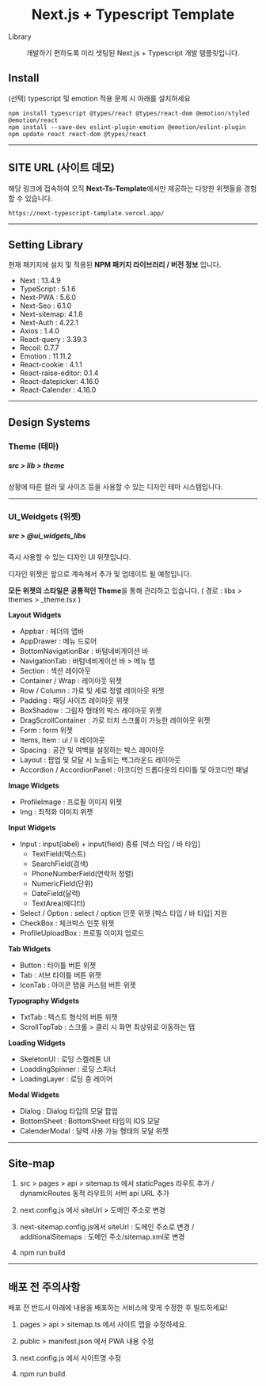 # <div align="center">

<h1 align="center">Next.js + Typescript Template</h1>Library

<p align="center">
개발하기 편하도록 미리 셋팅된 Next.js + Typescript 개발 템플릿입니다.
</p>
</div>

## Install

(선택) typescript 및 emotion 적용 문제 시 아래를 설치하세요

    npm install typescript @types/react @types/react-dom @emotion/styled @emotion/react
    npm install --save-dev eslint-plugin-emotion @emotion/eslint-plugin
    npm update react react-dom @types/react

---

## SITE URL (사이트 데모)

해당 링크에 접속하여 오직 **Next-Ts-Template**에서만 제공하는 다양한 위젯들을 경험할 수 있습니다.

    https://next-typescript-tamplate.vercel.app/

---

## Setting Library

현재 패키지에 설치 및 적용된 **NPM 패키지 라이브러리 / 버전 정보** 입니다.

- Next : 13.4.9
- TypeScript : 5.1.6
- Next-PWA : 5.6.0
- Next-Seo : 6.1.0
- Next-sitemap: 4.1.8
- Next-Auth : 4.22.1
- Axios : 1.4.0
- React-query : 3.39.3
- Recoil: 0.7.7
- Emotion : 11.11.2
- React-cookie : 4.1.1
- React-raise-editor: 0.1.4
- React-datepicker: 4.16.0
- React-Calender : 4.16.0

---

## Design Systems

### Theme (테마)

##### src > lib > theme

상황에 따른 컬러 및 사이즈 등을 사용할 수 있는 디자인 테마 시스템입니다.

---

### UI_Weidgets (위젯)

##### src > @ui_widgets_libs

즉시 사용할 수 있는 디자인 UI 위젯입니다.

디자인 위젯은 앞으로 계속해서 추가 및 업데이트 될 예정입니다.

**모든 위젯의 스타일은 공통적인 Theme**을 통해 관리하고 있습니다.
( 경로 : libs > themes > \_theme.tsx )

**Layout Widgets**

- Appbar : 헤더의 앱바
- AppDrawer : 메뉴 드로어
- BottomNavigationBar : 바텀네비게이션 바
- NavigationTab : 바텀네비게이션 바 > 메뉴 탭
- Section : 섹션 레이아웃
- Container / Wrap : 레이아웃 위젯
- Row / Column : 가로 및 세로 정렬 레이아웃 위젯
- Padding : 패딩 사이즈 레이아웃 위젯
- BoxShadow : 그림자 형태의 박스 레이아웃 위젯
- DragScrollContainer : 가로 터치 스크롤이 가능한 레이아웃 위젯
- Form : form 위젯
- Items, Item : ul / li 레이아웃
- Spacing : 공간 및 여백을 설정하는 박스 레이아웃
- Layout : 팝업 및 모달 시 노출되는 백그라운드 레이아웃
- Accordion / AccordionPanel : 아코디언 드롭다운의 타이틀 및 아코디언 패널

**Image Widgets**

- ProfileImage : 프로필 이미지 위젯
- Img : 최적화 이미지 위젯

**Input Widgets**

- Input : input(label) + input(field) 종류 [박스 타입 / 바 타입]
  - TextField(텍스트)
  - SearchField(검색)
  - PhoneNumberField(연락처 정렬)
  - NumericField(단위)
  - DateField(달력)
  - TextArea(에디터)
- Select / Option : select / option 인풋 위젯 [박스 타입 / 바 타입] 지원
- CheckBox : 체크박스 인풋 위젯
- ProfileUploadBox : 프로필 이미지 업로드

**Tab Widgets**

- Button : 타이틀 버튼 위젯
- Tab : 서브 타이틀 버튼 위젯
- IconTab : 아이콘 탭을 커스텀 버튼 위젯

**Typography Widgets**

- TxtTab : 텍스트 형식의 버튼 위젯
- ScrollTopTab : 스크롤 > 클리 시 화면 최상위로 이동하는 탭

**Loading Widgets**

- SkeletonUI : 로딩 스켈레톤 UI
- LoaddingSpinner : 로딩 스피너
- LoadingLayer : 로딩 중 레이어

**Modal Widgets**

- Dialog : Dialog 타입의 모달 팝업
- BottomSheet : BottomSheet 타입의 IOS 모달
- CalenderModal : 달력 사용 가능 형태의 모달 위젯

---

## Site-map

1. src > pages > api > sitemap.ts 에서 staticPages 라우트 추가 / dynamicRoutes 동적 라우트의 서버 api URL 추가

2. next.config.js 에서 siteUrl > 도메인 주소로 변경

3. next-sitemap.config.js에서 siteUrl : 도메인 주소로 변경 / additionalSitemaps : 도메인 주소/sitemap.xml로 변경

4. npm run build

---

## 배포 전 주의사항

배포 전 반드시 아래에 내용을 배포하는 서비스에 맞게 수정한 후 빌드하세요!

1. pages > api > sitemap.ts 에서 사이트 맵을 수정하세요.

2. public > manifest.json 에서 PWA 내용 수정

3. next.config.js 에서 사이트명 수정

4. npm run build
